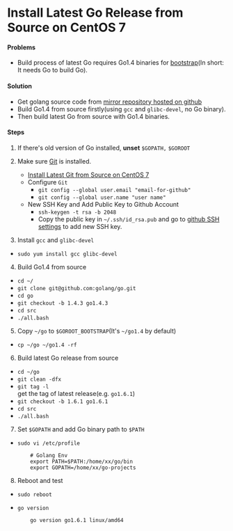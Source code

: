 # Install Latest Go Release from Source on CentOS 7

#### Problems
* Build process of latest Go requires Go1.4 binaries for [bootstrap](https://github.com/golang/go/blob/master/doc/install-source.html)(In short: It needs Go to build Go).

#### Solution
* Get golang source code from [mirror repository  hosted on github](https://github.com/golang/go)
* Build Go1.4 from source firstly(using `gcc` and `glibc-devel`, no Go binary).
* Then build latest Go from source with Go1.4 binaries.

#### Steps
1. If there's old version of Go installed, **unset** `$GOPATH,` `$GOROOT`

2. Make sure [Git](https://git-scm.com/) is installed.
    * [Install Latest Git from Source on CentOS 7](https://github.com/northbright/Notes/blob/master/Git/install-latest-git-from-source-on-centos-7.md)
    * Configure `Git`
        * `git config --global user.email "email-for-github"`
        * `git config --global user.name "user name"`
    * New SSH Key and Add Public Key to Github Account
        * `ssh-keygen -t rsa -b 2048`
        * Copy the public key in `~/.ssh/id_rsa.pub` and go to [github SSH settings](https://github.com/settings/ssh) to add new SSH key.

3. Install `gcc` and `glibc-devel`
  * `sudo yum install gcc glibc-devel`

4. Build Go1.4 from source
  * `cd ~/`
  * `git clone git@github.com:golang/go.git`
  * `cd go`
  * `git checkout -b 1.4.3 go1.4.3`
  * `cd src`
  * `./all.bash`

5. Copy `~/go` to `$GOROOT_BOOTSTRAP`(It's `~/go1.4` by default)
  * `cp ~/go ~/go1.4 -rf`

6.  Build latest Go release from source
  * `cd ~/go`
  * `git clean -dfx`
  * `git tag -l`  
     get the tag of latest release(e.g. `go1.6.1`) 
  * `git checkout -b 1.6.1 go1.6.1`
  * `cd src`
  * `./all.bash`

7. Set `$GOPATH` and add Go binary path to `$PATH`
  * `sudo vi /etc/profile`

            # Golang Env
            export PATH=$PATH:/home/xx/go/bin
            export GOPATH=/home/xx/go-projects

8. Reboot and test
  * `sudo reboot`
  * `go version`
                        
            go version go1.6.1 linux/amd64


